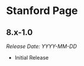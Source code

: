 # Stanford Page

8.x-1.0
--------------------------------------------------------------------------------  
_Release Date: YYYY-MM-DD_

- Initial Release

